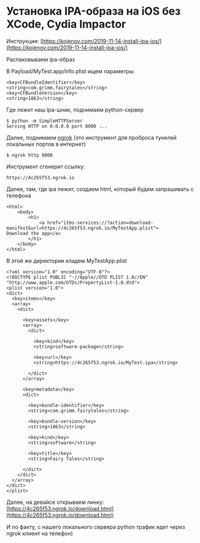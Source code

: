 # Установка IPA-образа на iOS без XCode, Cydia Impactor

Инструкция: [https://kojenov.com/2019-11-14-install-ipa-ios/](https://kojenov.com/2019-11-14-install-ipa-ios/)

Распаковываем ipa-образ

В Payload/MyTest.app/Info.plist ищем параметры:

```markup
<key>CFBundleIdentifier</key>
<string>com.grimm.fairytales</string>
<key>CFBundleVersion</key>
<string>1863</string>
```

Где лежит наш ipa-шник, поднимаем python-сервер

```
$ python -m SimpleHTTPServer 
Serving HTTP on 0.0.0.0 port 8000 ...
```

Далее, поднимаем [ngrok](https://ngrok.com/) (это инструмент для проброса тунелей локальных портов в интернет)

```
$ ngrok http 8000
```

Инструмент сгенерит ссылку:&#x20;

```markup
https://4c265f53.ngrok.io
```

Далее, там, где ipa лежит, создаем html, который будем запрашивать с телефона

```markup
<html>
    <body>
        <h1>
            <a href="itms-services://?action=download-manifest&url=https://4c265f53.ngrok.io/MyTestApp.plist">
Download the app</a>
        </h1>
    </body>
</html>
```

В этой же директории кладем MyTestApp.plist

```markup
<?xml version="1.0" encoding="UTF-8"?>
<!DOCTYPE plist PUBLIC "-//Apple//DTD PLIST 1.0//EN" "http://www.apple.com/DTDs/PropertyList-1.0.dtd">
<plist version="1.0">
<dict>
  <key>items</key>
  <array>
    <dict>
      
      <key>assets</key>
      <array>
        <dict>
          
          <key>kind</key>
          <string>software-package</string>
          
          <key>url</key>
          <string>https://4c265f53.ngrok.io/MyTest.ipa</string>
        
        </dict>
      </array>
      
      <key>metadata</key>
      <dict>
        
        <key>bundle-identifier</key>
        <string>com.grimm.fairytales</string>
        
        <key>bundle-version</key>
        <string>1863</string>
        
        <key>kind</key>
        <string>software</string>
        
        <key>title</key>
        <string>Fairy Tales</string>
      
      </dict>
    </dict>
  </array>
</dict>
</plist>

```

Далее, на девайсе открываем линку: [https://4c265f53.ngrok.io/download.html](https://4c265f53.ngrok.io/download.html)

И по факту, с нашего локального сервера python трафик идет через ngrok клиент на телефон)
